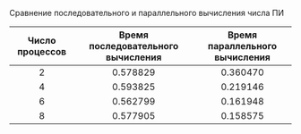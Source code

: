 Сравнение последовательного и параллельного вычисления числа ПИ


|Число процессов|Время последовательного вычисления|Время параллельного вычисления|
|:---:|:---:|:---:|
|2|0.578829|0.360470|
|4|0.593825|0.219146|
|6|0.562799|0.161948|
|8|0.577905|0.158575|
